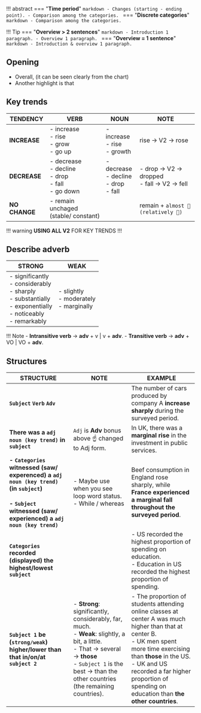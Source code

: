 !!! abstract
    === "**Time period**"
       ```markdown
        - Changes (starting - ending point).
        - Comparison among the categories.
       ```
    === "**Discrete categories**"
       ```markdown
       - Comparison among the categories.
       ```


!!! Tip
    === "**Overview > 2 sentences**"
        ```markdown
        - Introduction 1 paragraph.
        - Overview 1 paragraph.
        ```
    === "**Overview = 1 sentence**"
        ```markdown
        - Introduction & overview 1 paragraph.
        ```

## Opening
- Overall, (it can be seen clearly from the chart) ``    ``
- Another highlight is that ``    ``

## Key trends
| TENDENCY | VERB | NOUN | NOTE |
| ----------- | ----------- | ----------- | ----------- |
| **INCREASE** | - increase <br/> - rise <br/> - grow <br/> - go up | - increase <br/> - rise <br/> - growth | rise $\rightarrow$ V2 $\rightarrow$ rose |
| **DECREASE** | - decrease <br/> - decline <br/> - drop <br/> - fall <br/> - go down | - decrease <br/> - decline <br/> - drop <br/> - fall | - drop $\rightarrow$ V2 $\rightarrow$ dropped <br/> - fall $\rightarrow$ V2 $\rightarrow$ fell |
| **NO CHANGE** | - remain unchaged (stable/ constant) | | remain + ``almost 💯  (relatively 👀)`` |
!!! warning
    **USING ALL V2** FOR KEY TRENDS !!!

## Describe adverb
| STRONG | WEAK |
| ----------- | ----------- |
| - significantly <br/> - considerably <br/> - sharply <br/> - substantially <br/> - exponentially <br/> - noticeably <br/> - remarkably | - slightly <br/> - moderately <br/> - marginally |

!!! Note
    - **Intransitive verb** $\rightarrow$ **adv** + v | v + **adv**.
    - **Transitive verb** $\rightarrow$ **adv** + VO | VO + **adv**.

## Structures
| STRUCTURE | NOTE | EXAMPLE |
| ----------- | ----------- | ----------- |
| **``Subject`` ``Verb`` ``Adv``** | | The number of cars produced by company A **increase sharply** during the surveyed period. |
| **There was a ``adj`` ``noun (key trend)`` in ``subject``** | ``Adj`` is **Adv** bonus above ☝️ changed to Adj form. | In UK, there was a **marginal rise** in the investment in public services. |
| **- ``Categories`` witnessed (saw/ experenced) a ``adj`` ``noun (key trend)`` (in ``subject``) <br/> <br/> - ``Subject`` witnessed (saw/ experienced) a ``adj`` ``noun (key trend)``** | - Maybe use when you see loop word status. <br/> - While / whereas | Beef consumption in England rose sharply, while **France experienced a marginal fall throughout the surveyed period**. |
| **``Categories`` recorded (displayed) the highest/lowest ``subject``** | | - US recorded the highest proportion of spending on education. <br/> - Education in US recorded the highest proportion of spending. |
| **``Subject 1`` be (``strong/weak``) higher/lower than that in/on/at ``subject 2``** | - **Strong**: significantly, considerably, far, much. <br/> - **Weak**: slightly, a bit, a little. <br/> - That $\rightarrow$ several $\rightarrow$ **those** <br/> - ``Subject 1`` is the best $\rightarrow$ than the other countries (the remaining countries). | - The proportion of students attending online classes at center A was much higher than that at center B. <br/> - UK men spent more time exercising than **those** in the US. <br/> - UK and US recorded a far higher proportion of spending on education than **the other countries**. |